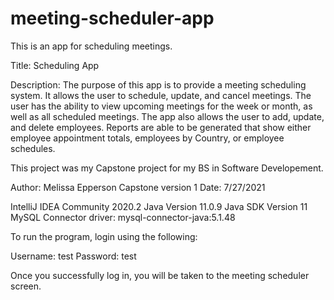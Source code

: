 # meeting-scheduler-app
This is an app for scheduling meetings.

Title: Scheduling App

Description: The purpose of this app is to provide a meeting scheduling system. It allows the user to schedule, update, and cancel meetings. 
The user has the ability to view upcoming meetings for the week or month, as well as all scheduled meetings. The app also allows 
the user to add, update, and delete employees. Reports are able to be generated that show either employee appointment totals, 
employees by Country, or employee schedules.

This project was my Capstone project for my BS in Software Developement. 

Author: Melissa Epperson
Capstone version 1
Date: 7/27/2021

IntelliJ IDEA Community 2020.2
Java Version 11.0.9
Java SDK Version 11
MySQL Connector driver: mysql-connector-java:5.1.48

To run the program, login using the following:

Username: test
Password: test

Once you successfully log in, you will be taken to the meeting scheduler screen.
